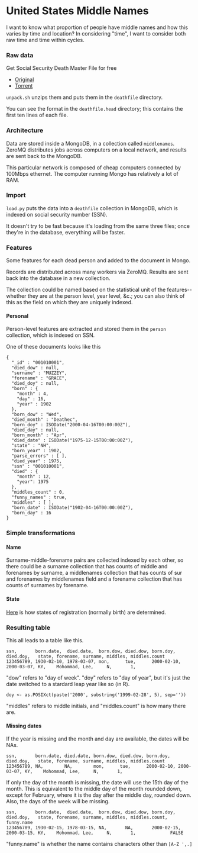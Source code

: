 United States Middle Names
=================

I want to know what proportion of people have middle names
and how this varies by time and location? In considering "time",
I want to consider both raw time and time within cycles.

### Raw data
Get Social Security Death Master File for free

* [Original](http://ssdmf.info/)
* [Torrent](http://thepiratebay.se/torrent/7193029/)

`unpack.sh` unzips them and puts them in the `deathfile` directory.

You can see the format in the `deathfile.head` directory;
this contains the first ten lines of each file.

### Architecture
Data are stored inside a MongoDB, in a collection called `middlenames`.
ZeroMQ distributes jobs across computers on a local network, and results
are sent back to the MongoDB.

This particular network is composed of cheap computers connected by
100Mbps ethernet. The computer running Mongo has relatively a lot of RAM.

### Import
`load.py` puts the data into a `deathfile` collection in MongoDB,
which is indexed on social security number (SSN).

It doesn't try to be fast because it's loading from the same three
files; once they're in the database, everything will be faster.

### Features
Some features for each dead person and added to the document in Mongo.

Records are distributed across many workers via ZeroMQ.
Results are sent back into the database in a new collection.

The collection could be named based on the statistical unit of the features--whether
they are at the person level, year level, &c.; you can also think of this
as the field on which they are uniquely indexed.

#### Personal
Person-level features are extracted and stored them in the `person`
collection, which is indexed on SSN.

One of these documents looks like this

    {
      "_id" : "001010001",
      "died_dow" : null,
      "surname" : "MUZZEY",
      "forename" : "GRACE",
      "died_doy" : null,
      "born" : {
        "month" : 4,
        "day" : 16,
        "year" : 1902
      },
      "born_dow" : "Wed",
      "died_month" : "Deathec",
      "born_doy" : ISODate("2000-04-16T00:00:00Z"),
      "died_day" : null,
      "born_month" : "Apr",
      "died_date" : ISODate("1975-12-15T00:00:00Z"),
      "state" : "NH",
      "born_year" : 1902,
      "parse_errors" : [ ],
      "died_year" : 1975,
      "ssn" : "001010001",
      "died" : {
        "month" : 12,
        "year": 1975
      },
      "middles_count" : 0,
      "funny_names" : true,
      "middles" : [ ],
      "born_date" : ISODate("1902-04-16T00:00:00Z"),
      "born_day" : 16
    }

### Simple transformations

#### Name
Surname-middle-forename pairs are collected indexed by each other, so there could be a
surname collection that has counts of middle and forenames by surname, a
middlenames collection that has counts of sur and forenames by middlenames field
and a forename collection that has counts of surnames by forename.

#### State
[Here](http://www.ssa.gov/employer/stateweb.htm) is how states of registration (normally birth) are determined.

### Resulting table
This all leads to a table like this.

    ssn,       born.date,  died.date,  born.dow, died.dow, born.doy,   died.doy,   state, forename, surname, middles, middles.count
    123456789, 1930-02-10, 1978-03-07, mon,      tue,      2000-02-10, 2000-03-07, KY,    Mohommad, Lee,     N,       1,

"dow" refers to "day of week". "doy" refers to "day of year", but
it's just the date switched to a stardard leap year like so (in R).

    doy <- as.POSIXct(paste('2000', substring('1999-02-28', 5), sep=''))

"middles" refers to middle initials, and "middles.count" is how many
there are.

#### Missing dates
If the year is missing and the month and day are available, the dates
will be NAs.

    ssn,       born.date, died.date, born.dow, died.dow, born.doy,   died.doy,   state, forename, surname, middles, middles.count
    123456789, NA,        NA,        mon,      tue,      2000-02-10, 2000-03-07, KY,    Mohommad, Lee,     N,       1,

If only the day of the month is missing, the date will use the 15th
day of the month. This is equivalent to the middle day of the month
rounded down, except for February, where it is the day after the middle
day, rounded down. Also, the days of the week will be missing.

    ssn,       born.date,  died.date,  born.dow, died.dow, born.doy,   died.doy,   state, forename, surname, middles, middles.count, funny.name
    123456789, 1930-02-15, 1978-03-15, NA,       NA,       2000-02-15, 2000-03-15, KY,    Mohommad, Lee,     N,       1,             FALSE

"funny.name" is whether the name contains characters other than `[A-Z ',.]`
